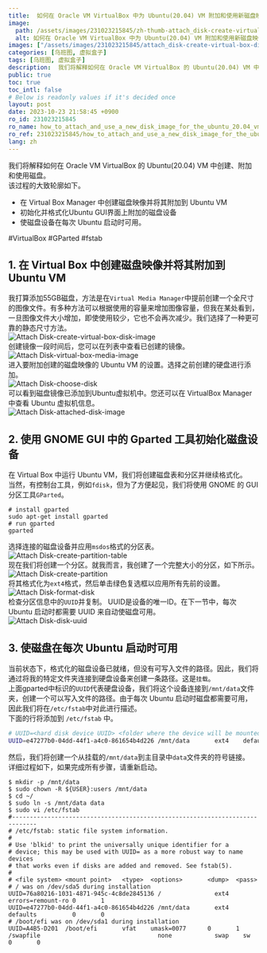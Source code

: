 ```yaml
---
title:  如何在 Oracle VM VirtualBox 中为 Ubuntu(20.04) VM 附加和使用新磁盘映像
image:
  path: /assets/images/231023215845/zh-thumb-attach_disk-create-virtual-box-disk-image.png
  alt: 如何在 Oracle VM VirtualBox 中为 Ubuntu(20.04) VM 附加和使用新磁盘映像
images: ["/assets/images/231023215845/attach_disk-create-virtual-box-disk-image.png", "/assets/images/231023215845/attach_disk-virtual-box-media-image.png", "/assets/images/231023215845/attach_disk-choose-disk.png", "/assets/images/231023215845/attach_disk-attached-disk-image.png", "/assets/images/231023215845/attach_disk-create-partition-table.png", "/assets/images/231023215845/attach_disk-create-partition.png", "/assets/images/231023215845/attach_disk-format-disk.png", "/assets/images/231023215845/attach_disk-disk-uuid.png"]
categories: [乌班图, 虚拟盒子]
tags: [乌班图, 虚拟盒子]
description:  我们将解释如何在 Oracle VM VirtualBox 的 Ubuntu(20.04) VM 中创建、附加和使用磁盘。该过程的大致轮廓如下。 #VirtualBox #GParted #fstab
public: true
toc: true
toc_intl: false
# Below is readonly values if it's decided once
layout: post
date: 2023-10-23 21:58:45 +0900
ro_id: 231023215845
ro_name: how_to_attach_and_use_a_new_disk_image_for_the_ubuntu_20.04_vm_in_oracle_vm_virtualbox
ro_ref: 231023215845/how_to_attach_and_use_a_new_disk_image_for_the_ubuntu_20.04_vm_in_oracle_vm_virtualbox
lang: zh
---
```

我们将解释如何在 Oracle VM VirtualBox 的 Ubuntu(20.04) VM 中创建、附加和使用磁盘。  
该过程的大致轮廓如下。  
- 在 Virtual Box Manager 中创建磁盘映像并将其附加到 Ubuntu VM
- 初始化并格式化Ubuntu GUI界面上附加的磁盘设备
- 使磁盘设备在每次 Ubuntu 启动时可用。

#VirtualBox #GParted #fstab  
## 1. 在 Virtual Box 中创建磁盘映像并将其附加到 Ubuntu VM
我打算添加55GB磁盘，方法是在`Virtual Media Manager`中提前创建一个全尺寸的图像文件。有多种方法可以根据使用的容量来增加图像容量，但我在某处看到，一旦图像文件大小增加，即使使用较少，它也不会再次减少。我们选择了一种更可靠的静态尺寸方法。  
![Attach Disk-create-virtual-box-disk-image](/assets/images/231023215845/attach_disk-create-virtual-box-disk-image.png)  
创建镜像一段时间后，您可以在列表中查看已创建的镜像。  
![Attach Disk-virtual-box-media-image](/assets/images/231023215845/attach_disk-virtual-box-media-image.png)  
进入要附加创建的磁盘映像的 Ubuntu VM 的设置。选择之前创建的硬盘进行添加。  
![Attach Disk-choose-disk](/assets/images/231023215845/attach_disk-choose-disk.png)  
可以看到磁盘镜像已添加到Ubuntu虚拟机中。您还可以在 VirtualBox Manager 中查看 Ubuntu 虚拟机信息。  
![Attach Disk-attached-disk-image](/assets/images/231023215845/attach_disk-attached-disk-image.png)  
## 2. 使用 GNOME GUI 中的 Gparted 工具初始化磁盘设备
在 Virtual Box 中运行 Ubuntu VM，我们将创建磁盘表和分区并继续格式化。  
当然，有控制台工具，例如`fdisk`，但为了方便起见，我们将使用 GNOME 的 GUI 分区工具`GParted`。  

```shell
# install gparted
sudo apt-get install gparted
# run gparted
gparted
```
选择连接的磁盘设备并应用`msdos`格式的分区表。  
![Attach Disk-create-partition-table](/assets/images/231023215845/attach_disk-create-partition-table.png)  
现在我们将创建一个分区。就我而言，我创建了一个完整大小的分区，如下所示。  
![Attach Disk-create-partition](/assets/images/231023215845/attach_disk-create-partition.png)  
将其格式化为`ext4`格式，然后单击绿色复选框以应用所有先前的设置。  
![Attach Disk-format-disk](/assets/images/231023215845/attach_disk-format-disk.png)  
检查分区信息中的`UUID`并复制。 UUID是设备的唯一ID。在下一节中，每次 Ubuntu 启动时都需要 UUID 来自动使磁盘可用。  
![Attach Disk-disk-uuid](/assets/images/231023215845/attach_disk-disk-uuid.png)  
## 3. 使磁盘在每次 Ubuntu 启动时可用
当前状态下，格式化的磁盘设备已就绪，但没有可写入文件的路径。因此，我们将通过将我的特定文件夹连接到硬盘设备来创建一条路径。这是`挂载`。  
上面gparted中标识的`UUID`代表硬盘设备，我们将这个设备连接到`/mnt/data`文件夹，创建一个可以写入文件的路径。由于每次 Ubuntu 启动时磁盘都需要可用，因此我们将在`/etc/fstab`中对此进行描述。  
下面的行将添加到 `/etc/fstab` 中。  

```bash
# UUID=<hard disk device UUID> <folder where the device will be mounted> ext4    defaults          0       0 
UUID=e47277b0-04dd-44f1-a4c0-861654b4d226 /mnt/data       ext4    defaults          0       0 
```
然后，我们将创建一个从挂载的`/mnt/data`到主目录中`data`文件夹的符号链接。  
详细过程如下，如果完成所有步骤，请重新启动。  

```shell
$ mkdir -p /mnt/data
$ sudo chown -R ${USER}:users /mnt/data
$ cd ~/
$ sudo ln -s /mnt/data data
$ sudo vi /etc/fstab  
#-----------------------------------------------------------------------------
# /etc/fstab: static file system information.
#
# Use 'blkid' to print the universally unique identifier for a
# device; this may be used with UUID= as a more robust way to name devices
# that works even if disks are added and removed. See fstab(5).
#
# <file system> <mount point>   <type>  <options>       <dump>  <pass>
# / was on /dev/sda5 during installation
UUID=76a80216-1031-4871-945c-4c8de2845136 /               ext4    errors=remount-ro 0       1
UUID=e47277b0-04dd-44f1-a4c0-861654b4d226 /mnt/data       ext4    defaults          0       0 
# /boot/efi was on /dev/sda1 during installation
UUID=A4B5-D201  /boot/efi       vfat    umask=0077      0       1
/swapfile                                 none            swap    sw              0       0
```
